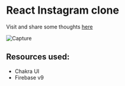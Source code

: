 # React Instagram clone

Visit and share some thoughts [here](https://react-instagram-clone-alpha.vercel.app/)

![Capture](https://user-images.githubusercontent.com/91958667/168855132-b6f4af47-00fe-40f4-b889-6c079f68e7b8.PNG)

## Resources used: 
  * Chakra UI
  * Firebase v9
